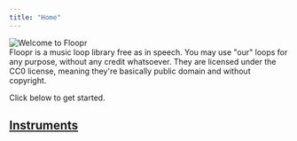 ```yaml
---
title: "Home"
---
```


![Welcome to Floopr](/img/floopr.svg)  
Floopr is a music loop library free as in speech.
You may use "our" loops for any purpose, without any credit whatsoever.
They are licensed under the CC0 license, meaning they're basically public domain and without copyright.

Click below to get started.
## [Instruments](/instruments)
